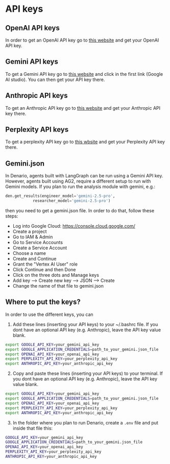 # API keys

## OpenAI API keys

In order to get an OpenAI API key go to [this website](https://platform.openai.com/api-keys) and get your OpenAI API key.

## Gemini API keys

To get a Gemini API key go to [this website](https://ai.google.dev/gemini-api/docs/api-key) and click in the first link (Google AI studio). You can then get your API key there.

## Anthropic API keys

To get an Anthropic API key go to [this website](https://console.anthropic.com/settings/keys) and get your Anthropic API key there.

## Perplexity API keys

To get a perplexity API key go to [this wbsite](https://docs.perplexity.ai/getting-started/quickstart) and get your Perplexity API key there.

## Gemini.json

In Denario, agents built with LangGraph can be run using a Gemini API key. However, agents built using AG2, require a different setup to run with Gemini models. If you plan to run the analysis module with gemini, e.g.:

```python
den.get_results(engineer_model='gemini-2.5-pro',
	        researcher_model='gemini-2.5-pro')
```

then you need to get a gemini.json file. In order to do that, follow these steps:

- Log into Google Cloud: https://console.cloud.google.com/
- Create a project
- Go to IAM & Admin
- Go to Service Accounts
- Create a Service Account
- Choose a name
- Create and Continue
- Grant the "Vertex AI User" role
- Click Continue and then Done
- Click on the three dots and Manage keys
- Add key --> Create new key --> JSON --> Create
- Change the name of that file to gemini.json

## Where to put the keys?

In order to use the different keys, you can

1. Add these lines (inserting your API keys) to your ~/.bashrc file. If you dont have an optional API key (e.g. Anthropic), leave the API key value blank.

```sh
export GOOGLE_API_KEY=your_gemini_api_key
export GOOGLE_APPLICATION_CREDENTIALS=path_to_your_gemini.json_file
export OPENAI_API_KEY=your_openai_api_key
export PERPLEXITY_API_KEY=your_perplexity_api_key
export ANTHROPIC_API_KEY=your_anthropic_api_key
```

2. Copy and paste these lines (inserting your API keys) to your terminal. If you dont have an optional API key (e.g. Anthropic), leave the API key value blank.

```sh
export GOOGLE_API_KEY=your_gemini_api_key
export GOOGLE_APPLICATION_CREDENTIALS=path_to_your_gemini.json_file
export OPENAI_API_KEY=your_openai_api_key
export PERPLEXITY_API_KEY=your_perplexity_api_key
export ANTHROPIC_API_KEY=your_anthropic_api_key
```

3. In the folder where you plan to run Denario, create a ``.env`` file and put inside that file this:

```sh
GOOGLE_API_KEY=your_gemini_api_key
GOOGLE_APPLICATION_CREDENTIALS=path_to_your_gemini.json_file
OPENAI_API_KEY=your_openai_api_key
PERPLEXITY_API_KEY=your_perplexity_api_key
ANTHROPIC_API_KEY=your_anthropic_api_key
```